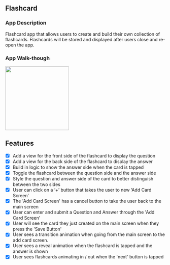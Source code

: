 ## Flashcard

### App Description
Flashcard app that allows users to create and build their own collection of flashcards. Flashcards will be stored and displayed after users close and re-open the app.

### App Walk-though

<img src="https://media.giphy.com/media/XbZwP971U5Qb2QBn24/giphy.gif" width=200><br>

## Features

- [x] Add a view for the front side of the flashcard to display the question
- [x] Add a view for the back side of the flashcard to display the answer
- [x] Build in logic to show the answer side when the card is tapped
- [x] Toggle the flashcard between the question side and the answer side
- [x] Style the question and answer side of the card to better distinguish between the two sides
- [x] User can click on a ‘+’ button that takes the user to new ‘Add Card Screen’
- [x] The 'Add Card Screen' has a cancel button to take the user back to the main screen
- [x] User can enter and submit a Question and Answer through the 'Add Card Screen'
- [x] User will see the card they just created on the main screen when they press the 'Save Button'
- [x] User sees a transition animation when going from the main screen to the add card screen.
- [x] User sees a reveal animation when the flashcard is tapped and the answer is shown
- [x] User sees flashcards animating in / out when the 'next' button is tapped
